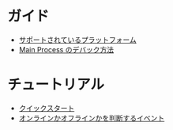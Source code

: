 # ガイド

* [サポートされているプラットフォーム](tutorial/supported-platforms.md)
* [Main Process のデバック方法](tutorial/debugging-main-process.md)

# チュートリアル

* [クイックスタート](tutorial/quick-start.md)
* [オンラインかオフラインかを判断するイベント](tutorial/online-offline-events.md)
